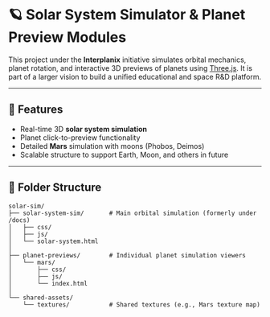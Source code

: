 # 🪐 Solar System Simulator & Planet Preview Modules

This project under the **Interplanix** initiative simulates orbital mechanics, planet rotation, and interactive 3D previews of planets using [Three.js](https://threejs.org/). It is part of a larger vision to build a unified educational and space R&D platform.

---

## 🔭 Features

- Real-time 3D **solar system simulation**
- Planet click-to-preview functionality
- Detailed **Mars** simulation with moons (Phobos, Deimos)
- Scalable structure to support Earth, Moon, and others in future

---

## 🧩 Folder Structure

```text
solar-sim/
├── solar-system-sim/       # Main orbital simulation (formerly under /docs)
│   ├── css/
│   ├── js/
│   └── solar-system.html
│
├── planet-previews/        # Individual planet simulation viewers
│   └── mars/
│       ├── css/
│       ├── js/
│       └── index.html
│
└── shared-assets/
    └── textures/           # Shared textures (e.g., Mars texture map)

